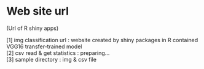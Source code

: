 # Web site url
(Url of R shiny apps)

[1] img classification url : website created by shiny packages in R contained VGG16 transfer-trained model <br>
[2] csv read & get statistics : preparing... <br>
[3] sample directory : img & csv file 
